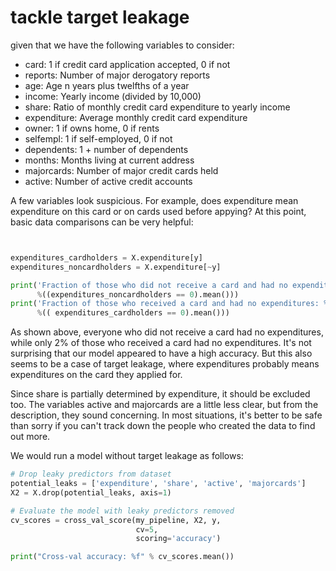# tackle target leakage

given that we have the following variables to consider:
- card: 1 if credit card application accepted, 0 if not
- reports: Number of major derogatory reports
- age: Age n years plus twelfths of a year
- income: Yearly income (divided by 10,000)
- share: Ratio of monthly credit card expenditure to yearly income
- expenditure: Average monthly credit card expenditure
- owner: 1 if owns home, 0 if rents
- selfempl: 1 if self-employed, 0 if not
- dependents: 1 + number of dependents
- months: Months living at current address
- majorcards: Number of major credit cards held
- active: Number of active credit accounts

A few variables look suspicious. For example, does expenditure mean expenditure on this card or on cards used before appying?
At this point, basic data comparisons can be very helpful:

```python


expenditures_cardholders = X.expenditure[y]
expenditures_noncardholders = X.expenditure[~y]

print('Fraction of those who did not receive a card and had no expenditures: %.2f' \
      %((expenditures_noncardholders == 0).mean()))
print('Fraction of those who received a card and had no expenditures: %.2f' \
      %(( expenditures_cardholders == 0).mean()))
```
As shown above, everyone who did not receive a card had no expenditures, while only 2% of those who received a card had no expenditures. It's not surprising that our model appeared to have a high accuracy. But this also seems to be a case of target leakage, where expenditures probably means expenditures on the card they applied for.

Since share is partially determined by expenditure, it should be excluded too. The variables active and majorcards are a little less clear, but from the description, they sound concerning. In most situations, it's better to be safe than sorry if you can't track down the people who created the data to find out more.

We would run a model without target leakage as follows:
```python
# Drop leaky predictors from dataset
potential_leaks = ['expenditure', 'share', 'active', 'majorcards']
X2 = X.drop(potential_leaks, axis=1)

# Evaluate the model with leaky predictors removed
cv_scores = cross_val_score(my_pipeline, X2, y, 
                            cv=5,
                            scoring='accuracy')

print("Cross-val accuracy: %f" % cv_scores.mean())
```

